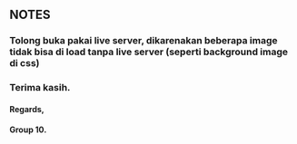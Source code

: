 ## NOTES
### Tolong buka pakai live server, dikarenakan beberapa image tidak bisa di load tanpa live server (seperti background image di css)

### Terima kasih.

#### Regards,
#### Group 10.